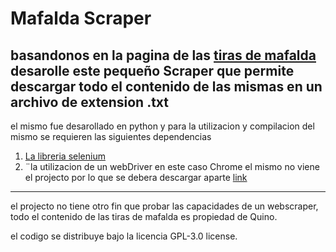 
# Mafalda Scraper

basandonos en la pagina de las [tiras de mafalda](https://stryptor.herokuapp.com/mafalda/01/001/) desarolle este 
pequeño Scraper que permite descargar todo el contenido de las mismas en un  archivo de extension
**.txt**
-----
el mismo fue desarollado en python y para la utilizacion y compilacion del mismo se requieren las siguientes dependencias

1. [La libreria selenium](https://pypi.org/project/selenium/)
2. ¨la utilizacion de un webDriver en este caso Chrome el mismo no viene el projecto por lo que se debera descargar aparte [link](https://chromedriver.chromium.org/downloads) 
----
el projecto no tiene otro fin que probar las capacidades de un webscraper, todo el contenido  de las tiras de mafalda es propiedad de Quino.

el codigo se distribuye bajo la licencia GPL-3.0 license.

